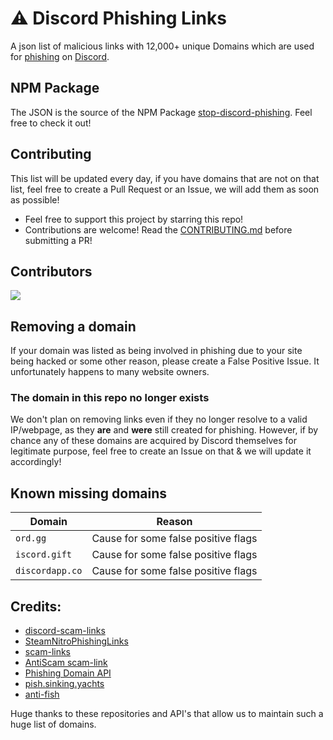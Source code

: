 # ⚠️ Discord Phishing Links

A json list of malicious links with 12,000+ unique Domains which are used for [phishing](https://en.wikipedia.org/wiki/Phishing) on [Discord](https://discord.com).

## NPM Package

The JSON is the source of the NPM Package [stop-discord-phishing](https://www.npmjs.com/package/stop-discord-phishing). Feel free to check it out!

## Contributing

This list will be updated every day, if you have domains that are not on that list, feel free to create a Pull Request or an Issue, we will add them as soon as possible!

- Feel free to support this project by starring this repo!
- Contributions are welcome! Read the [CONTRIBUTING.md](https://github.com/nikolaischunk/discord-phishing-links/blob/main/CONTRIBUTING.md) before submitting a PR!

## Contributors

<a href="https://github.com/nikolaischunk/discord-phishing-links/graphs/contributors">
  <img src="https://contrib.rocks/image?repo=nikolaischunk/discord-phishing-links" />
</a>
<br/>

## Removing a domain

If your domain was listed as being involved in phishing due to your site being hacked or some other reason, please create a False Positive Issue. It unfortunately happens to many website owners.

### The domain in this repo no longer exists

We don't plan on removing links even if they no longer resolve to a valid IP/webpage, as they **are** and **were** still created for phishing. However, if by chance any of these domains are acquired by Discord themselves for legitimate purpose, feel free to create an Issue on that & we will update it accordingly!

## Known missing domains

| Domain          | Reason                              |
| --------------- | ----------------------------------- |
| `ord.gg`        | Cause for some false positive flags |
| `iscord.gift`   | Cause for some false positive flags |
| `discordapp.co` | Cause for some false positive flags |

## Credits:

- [discord-scam-links](https://github.com/BuildBot42/discord-scam-links)
- [SteamNitroPhishingLinks](https://github.com/0x4Hydro/SteamNitroPhishingLinks)
- [scam-links](https://github.com/DevSpen/scam-links)
- [AntiScam scam-link](https://github.com/Discord-AntiScam/scam-links)
- [Phishing Domain API](https://api.hyperphish.com/gimme-domains)
- [pish.sinking.yachts](https://phish.sinking.yachts/docs#/v2/all_domains_v2_all_get)
- [anti-fish](https://anti-fish.bitflow.dev)

Huge thanks to these repositories and API's that allow us to maintain such a huge list of domains.
